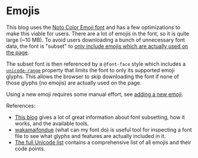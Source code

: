 # Emojis

This blog uses the
[Noto Color Emoji font](https://github.com/googlefonts/noto-emoji/) and has a
few optimizations to make this viable for users. There are a lot of emojis in
the font, so it is quite large (~10 MB). To avoid users downloading a bunch of
unnecessary font data, the font is "subset" to
[only include emojis which are actually used on the page](/src/www/res/fonts/noto/README.md).

The subset font is then referenced by a `@font-face` style which includes a
[`unicode-range`](https://developer.mozilla.org/en-US/docs/Web/CSS/@font-face/unicode-range)
property that limits the font to only its supported emoji glyphs. This allows
the browser to skip downloading the font if none of those glyphs (no emojis) are
actually used on the page.

Using a new emoji requires some manual effort, see
[adding a new emoji](/src/www/res/fonts/noto/README.md#adding-a-new-emoji).

References:

* [This blog](https://markoskon.com/creating-font-subsets/) gives a lot of great
  information about font subsetting, how it works, and the available tools.
* [wakamaifondue](https://wakamaifondue.com/) (what can my font do) is useful
  tool for inspecting a font file to see what glyphs and features are actually
  included in it.
* [The full Unicode list](https://unicode.org/emoji/charts/full-emoji-list.html)
  contains a comprehensive list of all emojis and their code points.
